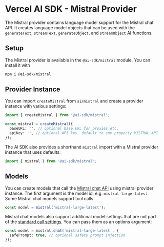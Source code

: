 # Vercel AI SDK - Mistral Provider

The Mistral provider contains language model support for the Mistral chat API.
It creates language model objects that can be used with the `generateText`, `streamText`, `generateObject`, and `streamObject` AI functions.

## Setup

The Mistral provider is available in the `@ai-sdk/mistral` module. You can install it with

```bash
npm i @ai-sdk/mistral
```

## Provider Instance

You can import `createMistral` from `ai/mistral` and create a provider instance with various settings:

```ts
import { createMistral } from '@ai-sdk/mistral';

const mistral = createMistral({
  baseURL: '', // optional base URL for proxies etc.
  apiKey: '', // optional API key, default to env property MISTRAL_API_KEY
});
```

The AI SDK also provides a shorthand `mistral` import with a Mistral provider instance that uses defaults:

```ts
import { mistral } from '@ai-sdk/mistral';
```

## Models

You can create models that call the [Mistral chat API](https://docs.mistral.ai/api/#operation/createChatCompletion) using mistral provider instance.
The first argument is the model id, e.g. `mistral-large-latest`.
Some Mistral chat models support tool calls.

```ts
const model = mistral('mistral-large-latest');
```

Mistral chat models also support additional model settings that are not part of the [standard call settings](/docs/ai-core/settings).
You can pass them as an options argument:

```ts
const model = mistral.chat('mistral-large-latest', {
  safePrompt: true, // optional safety prompt injection
});
```
